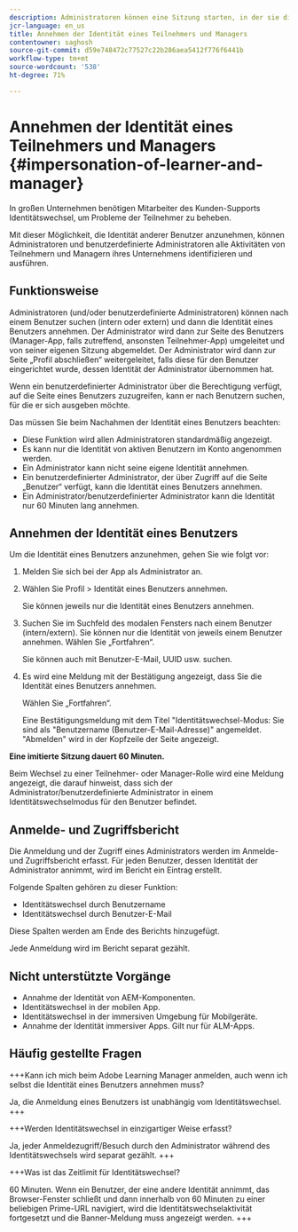 ```yaml
---
description: Administratoren können eine Sitzung starten, in der sie die Identität eines beliebigen Benutzers in ihrem Konto in der Teilnehmer- und Manager-Rolle übernehmen können.
jcr-language: en_us
title: Annehmen der Identität eines Teilnehmers und Managers
contentowner: saghosh
source-git-commit: d59e748472c77527c22b286aea5412f776f6441b
workflow-type: tm+mt
source-wordcount: '538'
ht-degree: 71%

---
```




# Annehmen der Identität eines Teilnehmers und Managers {#impersonation-of-learner-and-manager}

In großen Unternehmen benötigen Mitarbeiter des Kunden-Supports Identitätswechsel, um Probleme der Teilnehmer zu beheben.

Mit dieser Möglichkeit, die Identität anderer Benutzer anzunehmen, können Administratoren und benutzerdefinierte Administratoren alle Aktivitäten von Teilnehmern und Managern ihres Unternehmens identifizieren und ausführen.

## Funktionsweise

Administratoren (und/oder benutzerdefinierte Administratoren) können nach einem Benutzer suchen (intern oder extern) und dann die Identität eines Benutzers annehmen. Der Administrator wird dann zur Seite des Benutzers (Manager-App, falls zutreffend, ansonsten Teilnehmer-App) umgeleitet und von seiner eigenen Sitzung abgemeldet. Der Administrator wird dann zur Seite „Profil abschließen“ weitergeleitet, falls diese für den Benutzer eingerichtet wurde, dessen Identität der Administrator übernommen hat.

Wenn ein benutzerdefinierter Administrator über die Berechtigung verfügt, auf die Seite eines Benutzers zuzugreifen, kann er nach Benutzern suchen, für die er sich ausgeben möchte.

Das müssen Sie beim Nachahmen der Identität eines Benutzers beachten:

* Diese Funktion wird allen Administratoren standardmäßig angezeigt.
* Es kann nur die Identität von aktiven Benutzern im Konto angenommen werden.
* Ein Administrator kann nicht seine eigene Identität annehmen.
* Ein benutzerdefinierter Administrator, der über Zugriff auf die Seite „Benutzer“ verfügt, kann die Identität eines Benutzers annehmen.
* Ein Administrator/benutzerdefinierter Administrator kann die Identität nur 60 Minuten lang annehmen.

## Annehmen der Identität eines Benutzers

Um die Identität eines Benutzers anzunehmen, gehen Sie wie folgt vor:

1. Melden Sie sich bei der App als Administrator an.
1. Wählen Sie Profil > Identität eines Benutzers annehmen.

   Sie können jeweils nur die Identität eines Benutzers annehmen.

1. Suchen Sie im Suchfeld des modalen Fensters nach einem Benutzer (intern/extern). Sie können nur die Identität von jeweils einem Benutzer annehmen. Wählen Sie „Fortfahren“.

   Sie können auch mit Benutzer-E-Mail, UUID usw. suchen.

1. Es wird eine Meldung mit der Bestätigung angezeigt, dass Sie die Identität eines Benutzers annehmen.

   Wählen Sie „Fortfahren“.

   Eine Bestätigungsmeldung mit dem Titel &quot;Identitätswechsel-Modus: Sie sind als &quot;Benutzername (Benutzer-E-Mail-Adresse)&quot; angemeldet. &quot;Abmelden&quot; wird in der Kopfzeile der Seite angezeigt.

**Eine imitierte Sitzung dauert 60 Minuten.**

Beim Wechsel zu einer Teilnehmer- oder Manager-Rolle wird eine Meldung angezeigt, die darauf hinweist, dass sich der Administrator/benutzerdefinierte Administrator in einem Identitätswechselmodus für den Benutzer befindet.

## Anmelde- und Zugriffsbericht

Die Anmeldung und der Zugriff eines Administrators werden im Anmelde- und Zugriffsbericht erfasst. Für jeden Benutzer, dessen Identität der Administrator annimmt, wird im Bericht ein Eintrag erstellt.

Folgende Spalten gehören zu dieser Funktion:

* Identitätswechsel durch Benutzername
* Identitätswechsel durch Benutzer-E-Mail

Diese Spalten werden am Ende des Berichts hinzugefügt.

Jede Anmeldung wird im Bericht separat gezählt.

## Nicht unterstützte Vorgänge

* Annahme der Identität von AEM-Komponenten.
* Identitätswechsel in der mobilen App.
* Identitätswechsel in der immersiven Umgebung für Mobilgeräte.
* Annahme der Identität immersiver Apps. Gilt nur für ALM-Apps.

## Häufig gestellte Fragen

+++Kann ich mich beim Adobe Learning Manager anmelden, auch wenn ich selbst die Identität eines Benutzers annehmen muss?

Ja, die Anmeldung eines Benutzers ist unabhängig vom Identitätswechsel.
+++

+++Werden Identitätswechsel in einzigartiger Weise erfasst?

Ja, jeder Anmeldezugriff/Besuch durch den Administrator während des Identitätswechsels wird separat gezählt.
+++

+++Was ist das Zeitlimit für Identitätswechsel?

60 Minuten. Wenn ein Benutzer, der eine andere Identität annimmt, das Browser-Fenster schließt und dann innerhalb von 60 Minuten zu einer beliebigen Prime-URL navigiert, wird die Identitätswechselaktivität fortgesetzt und die Banner-Meldung muss angezeigt werden.
+++
